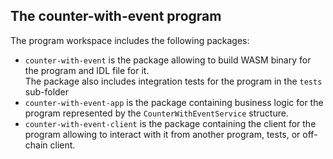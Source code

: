 ## The **counter-with-event** program

The program workspace includes the following packages:
- `counter-with-event` is the package allowing to build WASM binary for the program and IDL file for it.  
  The package also includes integration tests for the program in the `tests` sub-folder
- `counter-with-event-app` is the package containing business logic for the program represented by the `CounterWithEventService` structure.  
- `counter-with-event-client` is the package containing the client for the program allowing to interact with it from another program, tests, or
  off-chain client.

